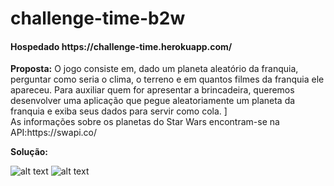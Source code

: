 # challenge-time-b2w
<h4>Hospedado https://challenge-time.herokuapp.com/</h4>
<p>
  <strong>Proposta:</strong> O jogo consiste em, dado um planeta aleatório da franquia, perguntar como seria o clima, o terreno e em quantos filmes da franquia ele apareceu.
Para auxiliar quem for apresentar a brincadeira, queremos desenvolver uma aplicação que pegue aleatoriamente um planeta da franquia e exiba seus dados para servir como cola. ]
  <br/>
As informações sobre os planetas do Star Wars encontram-se na API:https://swapi.co/
  <br/>
</p>

<strong>Solução:</strong><br/>

![alt text](https://github.com/lucasmpbarga/challenge-time/blob/master/screens/desktop_1.png?raw=true)
![alt text](https://github.com/lucasmpbarga/challenge-time/blob/master/screens/mobile_1.jpeg?raw=true)


